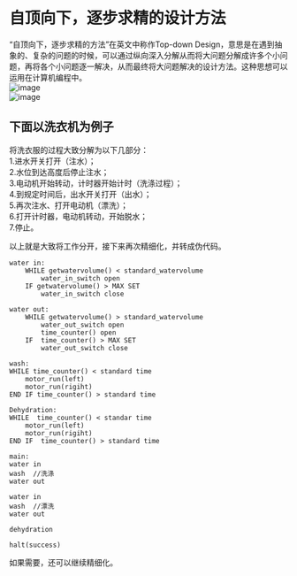# 自顶向下，逐步求精的设计方法
“自顶向下，逐步求精的方法”在英文中称作Top-down Design，意思是在遇到抽象的、复杂的问题的时候，可以通过纵向深入分解从而将大问题分解成许多个小问题，再将各个小问题逐一解决，从而最终将大问题解决的设计方法。这种思想可以运用在计算机编程中。  
![image](http://thyrsi.com/t6/607/1542259057x2890211834.jpg)  
![image](http://thyrsi.com/t6/607/1542259133x2890191691.jpg)  

## 下面以洗衣机为例子
将洗衣服的过程大致分解为以下几部分：  
1.进水开关打开（注水）；  
2.水位到达高度后停止注水；  
3.电动机开始转动，计时器开始计时（洗涤过程）；  
4.到规定时间后，出水开关打开（出水）；  
5.再次注水、打开电动机（漂洗）；  
6.打开计时器，电动机转动，开始脱水；  
7.停止。  

以上就是大致将工作分开，接下来再次精细化，并转成伪代码。  
```
water in:  
    WHILE getwatervolume() < standard_watervolume  
        water_in_switch open
    IF getwatervolume() > MAX SET
        water_in_switch close  

water out:  
    WHILE getwatervolume() > standard_watervolume  
        water_out_switch open
        time_counter() open
    IF  time_counter() > MAX SET
        water_out_switch close

wash:
WHILE time_counter() < standard time  
    motor_run(left)  
    motor_run(rigiht)  
END IF time_counter() > standard time  

Dehydration:  
WHILE  time_counter() < standar time
    motor_run(left)  
    motor_run(rigiht)  
END IF  time_counter() > standard time  

main:
water in  
wash  //洗涤
water out  

water in
wash  //漂洗  
water out

dehydration  

halt(success)
```
如果需要，还可以继续精细化。  